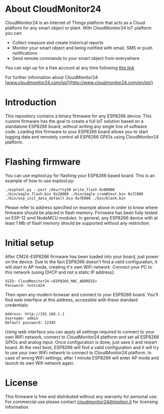 # About CloudMonitor24

CloudMonitor24 is an Internet of Things platform that acts as a Cloud platform for any smart object or plant.
With CloudMonitor24 IoT platform you can:

* Collect measure and create historical reports 
* Monitor your smart object and being notified with email, SMS or push notifications
* Send remote commands to your smart object from everywhere

You can sign up for a free account at any time following [this link](http://www.cloudmonitor24.com/en/iot/signup)

For further information about CloudMonitor24: [www.cloudmonitor24.com/iot/](http://www.cloudmonitor24.com/en/iot/)

# Introduction

This repository contains a binary firmware for any ESP8266 device. This custom firmware has the goal to create a full IoT solution based on a standalone ESP8266 board, without writing any single line of software code. Loading this firmware to your ESP8266 board allows you to start logging data and remotely control all ESP8266 GPIOs using CloudMonitor24 platform.

# Flashing firmware

You can use esptool.py for flashing your ESP8266 based board. This is an example of how to use esptool.py:

```
./esptool.py --port /dev/ttyS0 write_flash 0x00000 ./bin/eagle.flash.bin 0x28000 ./bin/eagle.irom0text.bin 0x7C000 ./bin/esp_init_data_default.bin 0x7E000 ./bin/blank.bin
```

Please refer to address specified on example above in order to know where firmware should be placed in flash memory.
Firmware has been fully tested on ESP-12 amd NodeMCU modules. In general, any ESP8266 device with at least 1 Mb of flash memory should be supported without any restriction.

# Initial setup

After CM24-ESP8266 firmware has been loaded into your board, just power on the device. Due to the fact ESP8266 doesn't find a valid configuration, it will start in AP mode, creating it's own WiFi network. Connect your PC to this network (using DHCP and not a static IP address):

```
SSID: CloudMonitor24-<ESP8266_MAC_ADDRESS>
Password: testcm24
```

Then open any modern browser and connect to your ESP8266 board. You'll find web interface at this address, accessible with these standard credentials: 

```
Address: http://192.168.1.1
Username: admin
Default password: 12345
```

Using web interface you can apply all settings required to connect to your own WiFi network, connect to CloudMonitor24 platform and set all ESP8266 GPIOs and analog input.
Once configuration is done, just save it and restart board. At the next boot, ESP8266 will find a valid configuration and it will try to use your own WiFi network to connect to CloudMonitor24 platform.
In case of wrong WiFi settings, after 1 minute ESP8266 will enter AP mode and launch its own Wifi network again.

# License

This firmware is free and distributed without any warranty for personal use. 
For commercial use please contact cloudmonitor24@imotion.it for licensing information.


